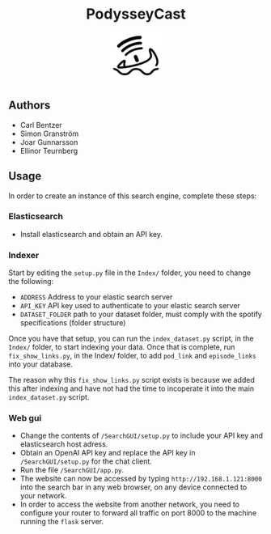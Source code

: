<div style="text-align: center;">

# PodysseyCast

<img src="SearchGUI/static/images/icon.png" alt="PodysseyCast Logo" width="100" height="100">

</div>


## Authors
- Carl Bentzer
- Simon Granström
- Joar Gunnarsson
- Ellinor Teurnberg

## Usage
In order to create an instance of this search engine, complete these steps:

### Elasticsearch
- Install elasticsearch and obtain an API key.

### Indexer
Start by editing the ``setup.py`` file in the ``Index/`` folder, you need to change the following:
* ``ADDRESS`` Address to your elastic search server
* ``API_KEY`` API key used to authenticate to your elastic search server
* ``DATASET_FOLDER`` path to your dataset folder, must comply with the spotify specifications (folder structure)
  
Once you have that setup, you can run the ``index_dataset.py`` script, in the ``Index/`` folder, to start indexing your data.
Once that is complete, run ``fix_show_links.py``, in the Index/ folder, to add ``pod_link`` and ``episode_links`` into your database.

The reason why this ``fix_show_links.py`` script exists is because we added this after indexing and have not had the time to incoperate it into the main ``index_dataset.py`` script.


### Web gui
- Change the contents of ``/SearchGUI/setup.py`` to include your API key and elasticsearch host adress.
- Obtain an OpenAI API key and replace the API key in ``/SearchGUI/setup.py`` for the chat client.
- Run the file ``/SearchGUI/app.py``. 
- The website can now be accessed by typing ``http://192.168.1.121:8000`` into the search bar in any web browser, on any device connected to your network.
- In order to access the website from another network, you need to configure your router to forward all traffic on port 8000 to the machine running the ``flask`` server.
